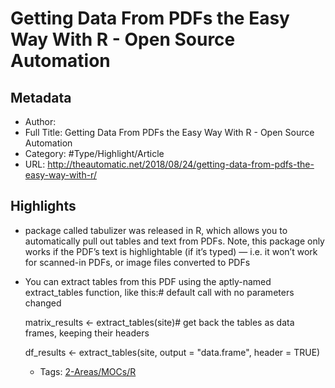 # Getting Data From PDFs the Easy Way With R - Open Source Automation

## Metadata

* Author: 
* Full Title: Getting Data From PDFs the Easy Way With R - Open Source Automation
* Category: #Type/Highlight/Article
* URL: http://theautomatic.net/2018/08/24/getting-data-from-pdfs-the-easy-way-with-r/

## Highlights

* package called tabulizer was released in R, which allows you to automatically pull out tables and text from PDFs. Note, this package only works if the PDF’s text is highlightable (if it’s typed) — i.e. it won’t work for scanned-in PDFs, or image files converted to PDFs
* You can extract tables from this PDF using the aptly-named extract_tables function, like this:# default call with no parameters changed
  
  matrix_results \<- extract_tables(site)# get back the tables as data frames, keeping their headers
  
  df_results \<- extract_tables(site, output = "data.frame", header = TRUE)
  * Tags: [2-Areas/MOCs/R](../../../../2-Areas/MOCs/R.md)
